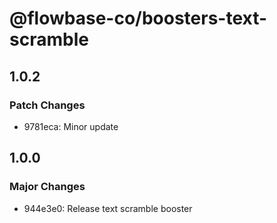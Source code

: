 # @flowbase-co/boosters-text-scramble

## 1.0.2

### Patch Changes

- 9781eca: Minor update

## 1.0.0

### Major Changes

- 944e3e0: Release text scramble booster
